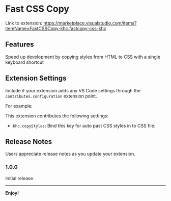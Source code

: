 # Fast CSS Copy

Link to extension: https://marketplace.visualstudio.com/items?itemName=FastCSSCopy-khc.fastcopy-css-khc

## Features

Speed up development by copying styles from HTML to CSS with a single keyboard shortcut

## Extension Settings

Include if your extension adds any VS Code settings through the `contributes.configuration` extension point.

For example:

This extension contributes the following settings:

* `khc.copyStyles`: Bind this key for auto past CSS styles in to CSS file.

## Release Notes

Users appreciate release notes as you update your extension.

### 1.0.0

Initial release

---

**Enjoy!**